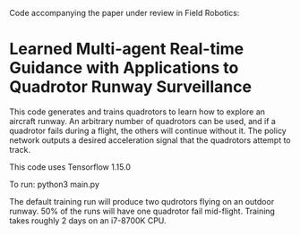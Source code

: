 Code accompanying the paper under review in Field Robotics:
# Learned Multi-agent Real-time Guidance with Applications to Quadrotor Runway Surveillance

This code generates and trains quadrotors to learn how to explore an aircraft runway. An arbitrary number of quadrotors can be used, and if a quadrotor fails during a flight, the others will continue without it. The policy network outputs a desired acceleration signal that the quadrotors attempt to track.

This code uses Tensorflow 1.15.0

To run: python3 main.py

The default training run will produce two qudrotors flying on an outdoor runway. 50% of the runs will have one quadrotor fail mid-flight. Training takes roughly 2 days on an i7-8700K CPU.


